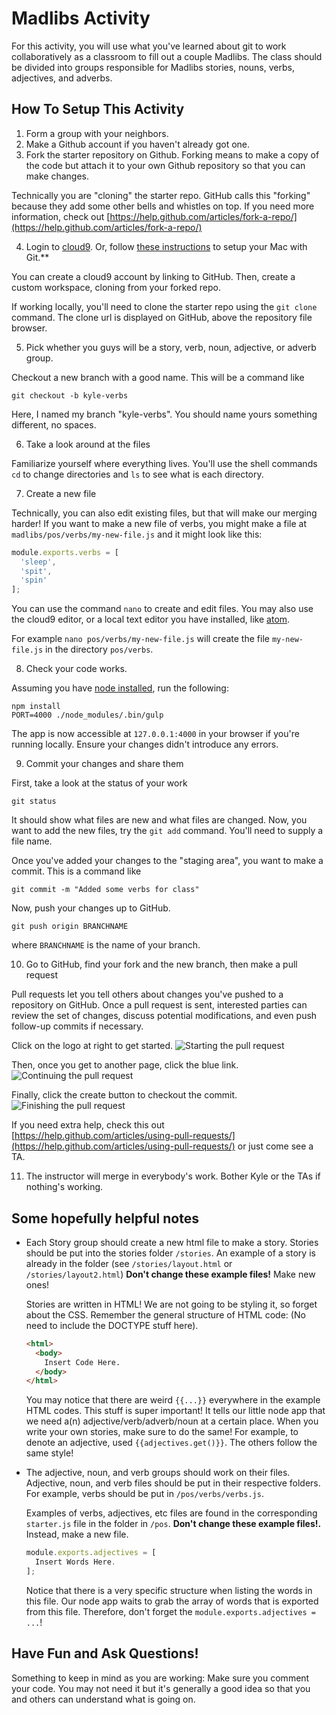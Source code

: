 # Madlibs Activity
For this activity, you will use what you've learned about git to work collaboratively as a classroom to fill out a couple Madlibs. The class should be divided into groups responsible for Madlibs stories, nouns, verbs, adjectives, and adverbs.

## How To Setup This Activity

1. Form a group with your neighbors.
2. Make a Github account if you haven't already got one.
3. Fork the starter repository on Github.
  Forking means to make a copy of the code but attach it to your own Github repository so that you can make changes.

  Technically you are "cloning" the starter repo. GitHub calls this "forking" because they add some other
  bells and whistles on top. If you need more information, check out [https://help.github.com/articles/fork-a-repo/](https://help.github.com/articles/fork-a-repo/)

4. Login to [cloud9](https://c9.io/).  Or, follow [these instructions](https://github.com/yale-cpsc-213/cpsc113-madlibs/wiki/Setting-up-Git-on-a-Mac.) to setup your Mac with Git.**

  You can create a cloud9 account by linking to GitHub.  Then, create a custom workspace, cloning from your forked repo.

  If working locally, you'll need to clone
  the starter repo using the `git clone`
  command. The clone url is displayed on GitHub, above the repository file browser.

5. Pick whether you guys will be a story, verb, noun, adjective, or adverb group.

  Checkout a new branch with a good name. This will be a command like
  ```
  git checkout -b kyle-verbs
  ```

  Here, I named my branch "kyle-verbs". You should name yours something different, no spaces.

6. Take a look around at the files

  Familiarize yourself where everything lives. You'll use the shell commands `cd` to change
  directories and `ls` to see what is each directory.

7. Create a new file

  Technically, you can also edit existing files, but that will make our merging harder!
  If you want to make a new file of verbs, you might make a file at
  `madlibs/pos/verbs/my-new-file.js` and it might look like this:

  ```javascript
  module.exports.verbs = [
    'sleep',
    'spit',
    'spin'
  ];
  ```

  You can use the command `nano` to create and edit files.  You may also use the cloud9 editor, or a local text editor you have installed, like [atom](https://atom.io/).

  For example `nano pos/verbs/my-new-file.js` will create the file `my-new-file.js` in the directory `pos/verbs`.

8. Check your code works.

  Assuming you have [node installed](https://nodejs.org/en/), run the following:

  ```
  npm install
  PORT=4000 ./node_modules/.bin/gulp
  ```

  The app is now accessible at `127.0.0.1:4000` in your browser if you're running locally.  Ensure
  your changes didn't introduce any errors.

9. Commit your changes and share them

  First, take a look at the status of your work

  ```
  git status
  ```

  It should show what files are new and what files are changed. Now, you want
  to add the new files, try the `git add` command. You'll need to supply a file name.

  Once you've added your changes to the "staging area", you want to make a commit. This
  is a command like

  ```
  git commit -m "Added some verbs for class"
  ```

  Now, push your changes up to GitHub.

  ```
  git push origin BRANCHNAME
  ```

  where `BRANCHNAME` is the name of your branch.

10. Go to GitHub, find your fork and the new branch, then make a pull request

  Pull requests let you tell others about changes you've pushed to a repository on GitHub. Once a pull request is sent, interested parties can review the set of changes, discuss potential modifications, and even push follow-up commits if necessary.

  Click on the logo at right to get started.
  ![Starting the pull request](https://github.com/yale-cpsc-213/madlibs/blob/master/images/pull.png)

  Then, once you get to another page, click the blue link.
  ![Continuing the pull request](https://github.com/yale-cpsc-213/madlibs/blob/master/images/pull2.png)

  Finally, click the create button to checkout the commit.
  ![Finishing the pull request](https://github.com/yale-cpsc-213/madlibs/blob/master/images/pull3.png)

  If you need extra help, check this out [https://help.github.com/articles/using-pull-requests/](https://help.github.com/articles/using-pull-requests/) or just come see a TA.

11. The instructor will merge in everybody's work. Bother Kyle or the TAs if nothing's working.

## Some hopefully helpful notes

* Each Story group should create a new html file to make a story. Stories should be put into the stories folder `/stories`. An example of a story is already in the folder (see `/stories/layout.html` or `/stories/layout2.html`) **Don't change these example files!** Make new ones!

  Stories are written in HTML! We are not going to be styling it, so forget about the CSS. Remember the general structure of HTML code: (No need to include the DOCTYPE stuff here).

    ```html
    <html>
      <body>
        Insert Code Here.
      </body>
    </html>
    ```
  You may notice that there are weird `{{...}}` everywhere in the example HTML codes. This stuff is super important! It tells our little node app that we need a(n) adjective/verb/adverb/noun at a certain place. When you write your own stories, make sure to do the same! For example, to denote an adjective, used `{{adjectives.get()}}`. The others follow the same style!

* The adjective, noun, and verb groups should work on their files. Adjective, noun, and verb files should be put in their respective folders. For example, verbs should be put in `/pos/verbs/verbs.js`.

  Examples of verbs, adjectives, etc files are found in the corresponding `starter.js` file in the folder in `/pos`. **Don't change these example files!.** Instead, make a new file.

    ```javascript
    module.exports.adjectives = [
      Insert Words Here.
    ];
    ```
  Notice that there is a very specific structure when listing the words in this file. Our node app waits to grab the array of words that is exported from this file. Therefore, don't forget the `module.exports.adjectives = ...`!

## Have Fun and Ask Questions!

Something to keep in mind as you are working: Make sure you comment your code. You may not need it but it's generally a good idea so that you and others can understand what is going on.
